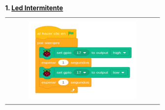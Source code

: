 ## 1. [Led Intermitente](README.md)

---

<p align="center"><img src="img/ledIntermitente.png" alt="ledInt" width="350" height="250"></p>

---

